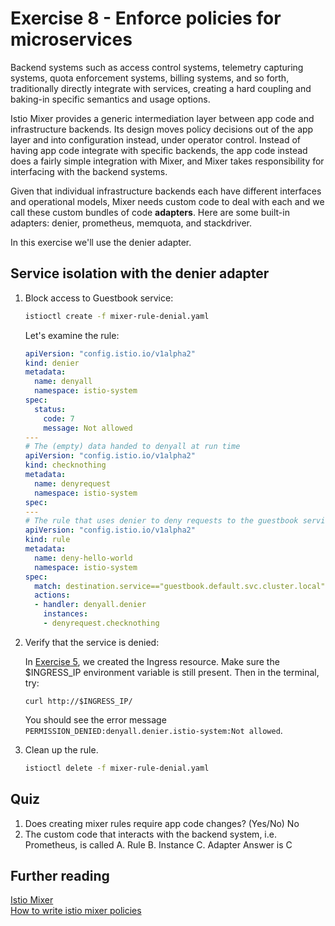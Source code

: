 # Exercise 8 - Enforce policies for microservices

Backend systems such as access control systems, telemetry capturing systems, quota enforcement systems, billing systems, and so forth, traditionally directly integrate with services, creating a hard coupling and baking-in specific semantics and usage options.

Istio Mixer provides a generic intermediation layer between app code and infrastructure backends. Its design moves policy decisions out of the app layer and into configuration instead, under operator control. Instead of having app code integrate with specific backends, the app code instead does a fairly simple integration with Mixer, and Mixer takes responsibility for interfacing with the backend systems.

Given that individual infrastructure backends each have different interfaces and operational models, Mixer needs custom code to deal with each and we call these custom bundles of code **adapters**. Here are some built-in adapters: denier, prometheus,  memquota, and stackdriver.

In this exercise we'll use the denier adapter.

## Service isolation with the denier adapter

1. Block access to Guestbook service:

    ```sh
    istioctl create -f mixer-rule-denial.yaml
    ```

    Let's examine the rule:

    ```yaml
    apiVersion: "config.istio.io/v1alpha2"
    kind: denier
    metadata:
      name: denyall
      namespace: istio-system
    spec:
      status:
        code: 7
        message: Not allowed
    ---
    # The (empty) data handed to denyall at run time
    apiVersion: "config.istio.io/v1alpha2"
    kind: checknothing
    metadata:
      name: denyrequest
      namespace: istio-system
    spec:
    ---
    # The rule that uses denier to deny requests to the guestbook service
    apiVersion: "config.istio.io/v1alpha2"
    kind: rule
    metadata:
      name: deny-hello-world
      namespace: istio-system
    spec:
      match: destination.service=="guestbook.default.svc.cluster.local"
      actions:
      - handler: denyall.denier
        instances:
        - denyrequest.checknothing
    ```

2. Verify that the service is denied:

   In [Exercise 5](../exercise-5/README.md), we created the Ingress resource. Make sure the $INGRESS_IP environment variable   is still present. Then in the terminal, try:  

    ```
    curl http://$INGRESS_IP/
    ```
    You should see the error message `PERMISSION_DENIED:denyall.denier.istio-system:Not allowed`.

3. Clean up the rule.

    ```sh
    istioctl delete -f mixer-rule-denial.yaml
    ```
## Quiz
1. Does creating mixer rules require app code changes? (Yes/No) No
2. The custom code that interacts with the backend system, i.e. Prometheus, is called
A. Rule B. Instance C. Adapter
Answer is C

## Further reading
[Istio Mixer](https://istio.io/docs/concepts/policy-and-control/mixer.html)    
[How to write istio mixer policies](https://medium.com/@szihai_37982/how-to-write-istio-mixer-policies-50dc639acf75)

